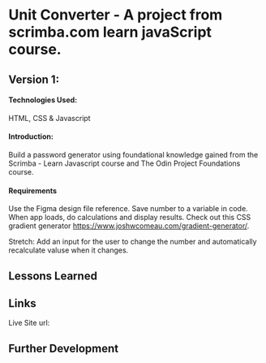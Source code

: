 # Unit Converter - A project from scrimba.com learn javaScript course.

## Version 1:

#### Technologies Used:

HTML, CSS & Javascript

#### Introduction:

Build a password generator using foundational knowledge gained from the Scrimba - Learn Javascript course and The Odin Project Foundations course.

#### Requirements

Use the Figma design file reference.
Save number to a variable in code.
When app loads, do calculations and display results.
Check out this CSS gradient generator https://www.joshwcomeau.com/gradient-generator/.

Stretch: Add an input for the user to change the number and automatically recalculate valuse when it changes.

## Lessons Learned

## Links

Live Site url:

## Further Development
